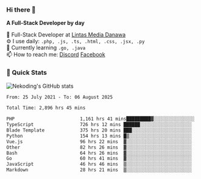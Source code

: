 ### Hi there 👋

**A Full-Stack Developer by day**

🔭 Full-Stack Developer at [Lintas Media Danawa](https://www.lintasmediadanawa.com/)  
⚙️ I use daily: `.php, .js, .ts, .html, .css, .jsx, .py`  
🌱 Currently learning `.go, .java`  
📫 How to reach me: [Discord](https://discordapp.com/users/984448732999327766)  [Facebook](https://fb.me/tyvandi)  

### 🚀 Quick Stats  

![Nekoding's GitHub stats](https://github-readme-stats.vercel.app/api?username=nekoding&show_icons=true)

<!--START_SECTION:waka-->

```txt
From: 25 July 2021 - To: 06 August 2025

Total Time: 2,896 hrs 45 mins

PHP                        1,161 hrs 41 mins█████████▓░░░░░░░░░░░░░░░   38.99 %
TypeScript                 726 hrs 12 mins ██████░░░░░░░░░░░░░░░░░░░   24.38 %
Blade Template             375 hrs 20 mins ███░░░░░░░░░░░░░░░░░░░░░░   12.60 %
Python                     154 hrs 13 mins █▒░░░░░░░░░░░░░░░░░░░░░░░   05.18 %
Vue.js                     96 hrs 22 mins  ▓░░░░░░░░░░░░░░░░░░░░░░░░   03.23 %
Other                      82 hrs 26 mins  ▓░░░░░░░░░░░░░░░░░░░░░░░░   02.77 %
Bash                       64 hrs 26 mins  ▓░░░░░░░░░░░░░░░░░░░░░░░░   02.16 %
Go                         60 hrs 41 mins  ▓░░░░░░░░░░░░░░░░░░░░░░░░   02.04 %
JavaScript                 46 hrs 46 mins  ▒░░░░░░░░░░░░░░░░░░░░░░░░   01.57 %
Markdown                   28 hrs 21 mins  ▒░░░░░░░░░░░░░░░░░░░░░░░░   00.95 %
```

<!--END_SECTION:waka-->

<!--
**nekoding/nekoding** is a ✨ _special_ ✨ repository because its `README.md` (this file) appears on your GitHub profile.

Here are some ideas to get you started:

- 🔭 I’m currently working on ...
- 🌱 I’m currently learning ...
- 👯 I’m looking to collaborate on ...
- 🤔 I’m looking for help with ...
- 💬 Ask me about ...
- 📫 How to reach me: ...
- 😄 Pronouns: ...
- ⚡ Fun fact: ...
-->
